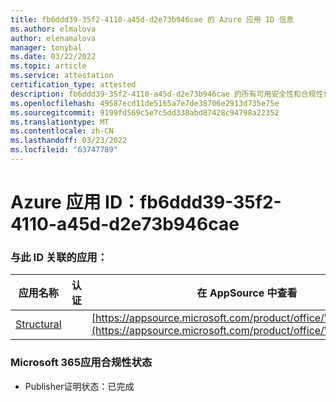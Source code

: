 ```yaml
---
title: fb6ddd39-35f2-4110-a45d-d2e73b946cae 的 Azure 应用 ID 信息
ms.author: elmalova
author: elenamalova
manager: tonybal
ms.date: 03/22/2022
ms.topic: article
ms.service: attestation
certification_type: attested
description: fb6ddd39-35f2-4110-a45d-d2e73b946cae 的所有可用安全性和合规性信息。
ms.openlocfilehash: 49587ecd11de5165a7e7de38706e2913d735e75e
ms.sourcegitcommit: 9199fd569c5e7c5dd338abd87428c94798a22352
ms.translationtype: MT
ms.contentlocale: zh-CN
ms.lasthandoff: 03/23/2022
ms.locfileid: "63747789"
---
```

# <a name="azure-app-id-fb6ddd39-35f2-4110-a45d-d2e73b946cae"></a>Azure 应用 ID：fb6ddd39-35f2-4110-a45d-d2e73b946cae


### <a name="apps-associated-with-this-id"></a>与此 ID 关联的应用：
| **应用名称** | **认证** | **在 AppSource 中查看** |
|--------------|---------------|-----------------------|
| [Structural](../forward/WA200002514.md) |  | [https://appsource.microsoft.com/product/office/WA200002514](https://appsource.microsoft.com/product/office/WA200002514) |

### <a name="microsoft-365-app-compliance-status"></a>Microsoft 365应用合规性状态
- Publisher证明状态：已完成
